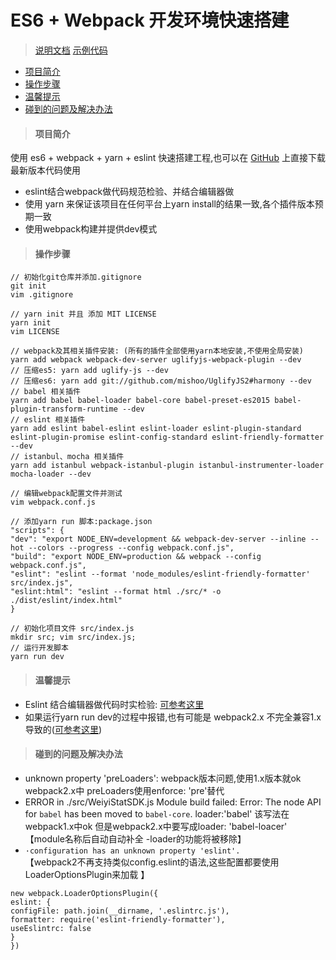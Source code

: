 # ES6 + Webpack 开发环境快速搭建

> [说明文档](http://books.xueboren.com/frontend/zh-cn/quick-start/es6.html)
> [示例代码](https://github.com/borenXue/QuickStart-es6.git)

* [项目简介](#项目简介)
* [操作步骤](#操作步骤)
* [温馨提示](#温馨提示)
* [碰到的问题及解决办法](#碰到的问题及解决办法)

>#### 项目简介

使用 es6 + webpack + yarn + eslint 快速搭建工程,也可以在 [GitHub](https://github.com/borenXue/QuickStart-es6.git) 上直接下载最新版本代码使用
* eslint结合webpack做代码规范检验、并结合编辑器做
* 使用 yarn 来保证该项目在任何平台上yarn install的结果一致,各个插件版本预期一致
* 使用webpack构建并提供dev模式

>#### 操作步骤

```
// 初始化git仓库并添加.gitignore
git init
vim .gitignore

// yarn init 并且 添加 MIT LICENSE
yarn init
vim LICENSE

// webpack及其相关插件安装: (所有的插件全部使用yarn本地安装,不使用全局安装)
yarn add webpack webpack-dev-server uglifyjs-webpack-plugin --dev
// 压缩es5: yarn add uglify-js --dev
// 压缩es6: yarn add git://github.com/mishoo/UglifyJS2#harmony --dev
// babel 相关插件
yarn add babel babel-loader babel-core babel-preset-es2015 babel-plugin-transform-runtime --dev
// eslint 相关插件
yarn add eslint babel-eslint eslint-loader eslint-plugin-standard eslint-plugin-promise eslint-config-standard eslint-friendly-formatter --dev
// istanbul、mocha 相关插件
yarn add istanbul webpack-istanbul-plugin istanbul-instrumenter-loader mocha-loader --dev

// 编辑webpack配置文件并测试
vim webpack.conf.js

// 添加yarn run 脚本:package.json
"scripts": {
"dev": "export NODE_ENV=development && webpack-dev-server --inline --hot --colors --progress --config webpack.conf.js",
"build": "export NODE_ENV=production && webpack --config webpack.conf.js",
"eslint": "eslint --format 'node_modules/eslint-friendly-formatter' src/index.js",
"eslint:html": "eslint --format html ./src/* -o ./dist/eslint/index.html"
}

// 初始化项目文件 src/index.js
mkdir src; vim src/index.js;
// 运行开发脚本
yarn run dev
```

>#### 温馨提示

* Eslint 结合编辑器做代码时实检验: [可参考这里](../FrontendEngineering/Eslint-Install.md)
* 如果运行yarn run dev的过程中报错,也有可能是 webpack2.x 不完全兼容1.x导致的([可参考这里](https://webpack.js.org/guides/migrating/))

>#### 碰到的问题及解决办法

* unknown property 'preLoaders':
webpack版本问题,使用1.x版本就ok
webpack2.x中 preLoaders使用enforce: 'pre'替代
* ERROR in ./src/WeiyiStatSDK.js Module build failed: Error: The node API for `babel` has been moved to `babel-core`.
loader:'babel' 该写法在webpack1.x中ok
但是webpack2.x中要写成loader: 'babel-loacer'
【module名称后自动自动补全 -loader的功能将被移除】
* `·configuration has an unknown property 'eslint'.`<br/>
【webpack2不再支持类似config.eslint的语法,这些配置都要使用LoaderOptionsPlugin来加载 】
```
new webpack.LoaderOptionsPlugin({
eslint: {
configFile: path.join(__dirname, '.eslintrc.js'),
formatter: require('eslint-friendly-formatter'),
useEslintrc: false
}
})
```
